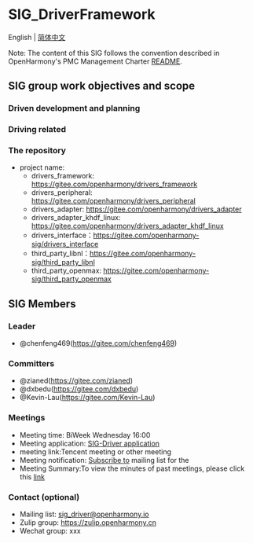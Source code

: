 # SIG_DriverFramework
English | [简体中文](./sig_driver_cn.md)

Note: The content of this SIG follows the convention described in OpenHarmony's PMC Management Charter [README](/zh/pmc.md).

## SIG group work objectives and scope

### Driven development and planning

### Driving related

### The repository
- project name:
  - drivers_framework: https://gitee.com/openharmony/drivers_framework
  - drivers_peripheral: https://gitee.com/openharmony/drivers_peripheral
  - drivers_adapter: https://gitee.com/openharmony/drivers_adapter
  - drivers_adapter_khdf_linux: https://gitee.com/openharmony/drivers_adapter_khdf_linux
  - drivers_interface：https://gitee.com/openharmony-sig/drivers_interface
  - third_party_libnl：https://gitee.com/openharmony-sig/third_party_libnl
  - third_party_openmax: https://gitee.com/openharmony-sig/third_party_openmax

## SIG Members

### Leader
- @chenfeng469(https://gitee.com/chenfeng469)

### Committers
- @zianed(https://gitee.com/zianed)
- @dxbedu(https://gitee.com/dxbedu)
- @Kevin-Lau(https://gitee.com/Kevin-Lau)

 ### Meetings
 - Meeting time: BiWeek Wednesday 16:00
 - Meeting application: [SIG-Driver application](https://shimo.im/sheets/36GKhpvrXd8TcQHY)
 - meeting link:Tencent meeting or other meeting
 - Meeting notification: [Subscribe to](https://lists.openatom.io/postorius/lists/sig_driver.openharmony.io) mailing list for the
 - Meeting Summary:To view the minutes of past meetings, please click this [link](https://gitee.com/openharmony-sig/sig-content/tree/master/driver/meetings)

### Contact (optional)

- Mailing list: [sig_driver@openharmony.io](https://lists.openatom.io/postorius/lists/sig_driver.openharmony.io/)
- Zulip group: https://zulip.openharmony.cn
- Wechat group: xxx
